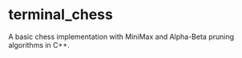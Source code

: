 terminal_chess
==============

A basic chess implementation with MiniMax and Alpha-Beta pruning algorithms in C++.